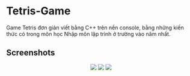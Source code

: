 # Tetris-Game
Game Tetris đơn giản viết bằng C++ trên nền console, bằng những kiến thức có trong môn học Nhập môn lập trình ở trường vào năm nhất.

## Screenshots
<p align="center">
  <img src="https://imgur.com/ZRrFcEV"/>
  <img src="https://imgur.com/a/N5G3ykq"/>
  <img src="https://imgur.com/a/QNdOhX1"/>
</p>
